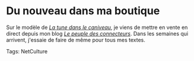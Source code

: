 # Du nouveau dans ma boutique

Sur le modèle de [*La tune dans le caniveau*](http://blog.tcrouzet.com/tune-caniveau/), je viens de mettre en vente en direct depuis mon blog [*Le peuple des connecteurs*](http://blog.tcrouzet.com/le-peuple-des-connecteurs). Dans les semaines qui arrivent, j'essaie de faire de même pour tous mes textes.

Tags: NetCulture